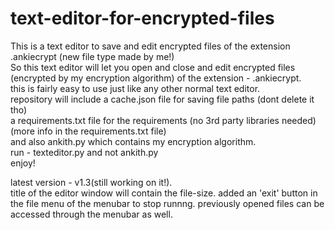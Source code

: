 # text-editor-for-encrypted-files
This is a text editor to save and edit encrypted files of the extension .ankiecrypt (new file type made by me!)  
So this text editor will let you open and close and edit encrypted files (encrypted by my encryption algorithm) of the extension - .ankiecrypt.  
this is fairly easy to use just like any other normal text editor.   
repository will include a cache.json file for saving file paths (dont delete it tho)  
a requirements.txt file for the requirements (no 3rd party libraries needed)(more info in the requirements.txt file)  
and also ankith.py which contains my encryption algorithm.  
run - texteditor.py and not ankith.py  
enjoy!  

latest version - v1.3(still working on it!).    
title of the editor window will contain the file-size.
added an 'exit' button in the file menu of the menubar to stop runnng.
previously opened files can be accessed through the menubar as well.
